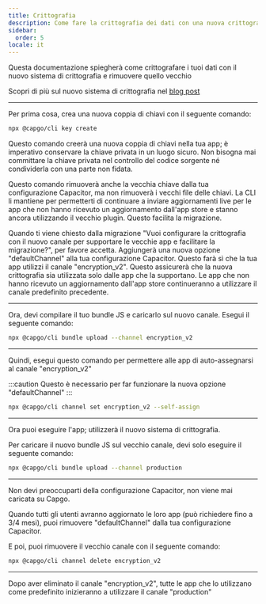 ```yaml
---
title: Crittografia
description: Come fare la crittografia dei dati con una nuova crittografia
sidebar:
  order: 5
locale: it
---
```


Questa documentazione spiegherà come crittografare i tuoi dati con il nuovo sistema di crittografia e rimuovere quello vecchio

Scopri di più sul nuovo sistema di crittografia nel [blog post](/blog/introducing-end-to-end-security-to-capacitor-updater-with-code-signing)

---

Per prima cosa, crea una nuova coppia di chiavi con il seguente comando:

```bash
npx @capgo/cli key create
```

Questo comando creerà una nuova coppia di chiavi nella tua app; è imperativo conservare la chiave privata in un luogo sicuro. Non bisogna mai committare la chiave privata nel controllo del codice sorgente né condividerla con una parte non fidata.

Questo comando rimuoverà anche la vecchia chiave dalla tua configurazione Capacitor, ma non rimuoverà i vecchi file delle chiavi. La CLI li mantiene per permetterti di continuare a inviare aggiornamenti live per le app che non hanno ricevuto un aggiornamento dall'app store e stanno ancora utilizzando il vecchio plugin. Questo facilita la migrazione.

Quando ti viene chiesto dalla migrazione "Vuoi configurare la crittografia con il nuovo canale per supportare le vecchie app e facilitare la migrazione?", per favore accetta. Aggiungerà una nuova opzione "defaultChannel" alla tua configurazione Capacitor. Questo farà sì che la tua app utilizzi il canale "encryption_v2". Questo assicurerà che la nuova crittografia sia utilizzata solo dalle app che la supportano. Le app che non hanno ricevuto un aggiornamento dall'app store continueranno a utilizzare il canale predefinito precedente.

---

Ora, devi compilare il tuo bundle JS e caricarlo sul nuovo canale. Esegui il seguente comando:

```bash
npx @capgo/cli bundle upload --channel encryption_v2
```

---

Quindi, esegui questo comando per permettere alle app di auto-assegnarsi al canale "encryption_v2"

:::caution
Questo è necessario per far funzionare la nuova opzione "defaultChannel"
:::

```bash
npx @capgo/cli channel set encryption_v2 --self-assign
```

---

Ora puoi eseguire l'app; utilizzerà il nuovo sistema di crittografia.

Per caricare il nuovo bundle JS sul vecchio canale, devi solo eseguire il seguente comando:

```bash
npx @capgo/cli bundle upload --channel production
```

---

Non devi preoccuparti della configurazione Capacitor, non viene mai caricata su Capgo.

Quando tutti gli utenti avranno aggiornato le loro app (può richiedere fino a 3/4 mesi), puoi rimuovere "defaultChannel" dalla tua configurazione Capacitor.

E poi, puoi rimuovere il vecchio canale con il seguente comando:

```bash
npx @capgo/cli channel delete encryption_v2
```

---

Dopo aver eliminato il canale "encryption_v2", tutte le app che lo utilizzano come predefinito inizieranno a utilizzare il canale "production"
